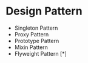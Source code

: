 # Design Pattern

- Singleton Pattern
- Proxy Pattern
- Prototype Pattern
- Mixin Pattern
- Flyweight Pattern [*]
